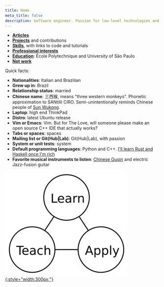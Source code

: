 ```yaml
---
title: Home
meta_title: false
description: Software engineer. Passion for low-level technologies and educational applications.
---
```


- [**Articles**](articles)
- [**Projects**](projects) and contributions
- [**Skills**](skills), with links to code and tutorials
- [**Professional interests**](interests)
- [**Education**](education): École Polytechnique and University of São Paulo
- [**Not work**](not-work/)

Quick facts:

- **Nationalities**: Italian and Brazilian
- **Grew up in**: Brazil
- **Relationship status**: married
- **Chinese name**: 三西猴, means "three western monkeys". Phonetic approximation to SANtilli CIRO. Semi-unintentionally reminds Chinese people of [Sun Wukong](https://en.wikipedia.org/wiki/Sun_Wukong).
- **Laptop**: high end ThinkPad
- **Distro**: latest Ubuntu release
- **Vim or Emacs**: Vim. But for The Love, will someone please make an open source C++ IDE that actually works?
- **Tabs or spaces**: spaces
- **Mailing list or Git(Hub\|Lab)**: Git(Hub\|Lab), with passion
- **System or unit tests**: system
- **Default programming languages**: Python and C++. [I'll learn Rust and Haskell once I'm rich](https://github.com/cirosantilli/essays/tree/59adcc6dcd0b16430fe97495aa5b98707abc53d8#programming-language-choice)
- **Favorite musical instruments to listen**: [Chinese Guqin](https://en.wikipedia.org/wiki/Guqin) and electric Jazz-fusion guitar

[![](logo.png){:style="width:300px;"}](logo.png)
